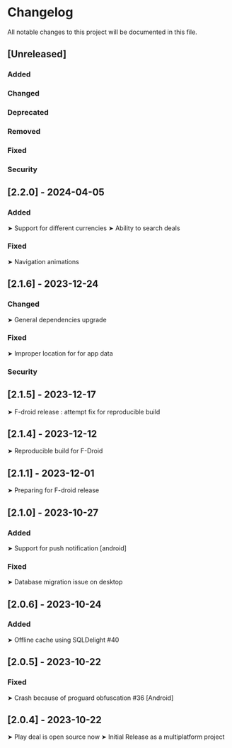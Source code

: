 # Changelog

All notable changes to this project will be documented in this file.

## [Unreleased]

### Added

### Changed

### Deprecated

### Removed

### Fixed

### Security

## [2.2.0] - 2024-04-05

### Added

➤ Support for different currencies
➤ Ability to search deals

### Fixed

➤ Navigation animations

## [2.1.6] - 2023-12-24

### Changed

➤ General dependencies upgrade

### Fixed

➤ Improper location for for app data

### Security

## [2.1.5] - 2023-12-17

➤ F-droid release : attempt fix for reproducible build

## [2.1.4] - 2023-12-12

➤ Reproducible build for F-Droid

## [2.1.1] - 2023-12-01

➤ Preparing for F-droid release

## [2.1.0] - 2023-10-27

### Added

➤ Support for push notification [android]

### Fixed

➤ Database migration issue on desktop

## [2.0.6] - 2023-10-24

### Added

➤ Offline cache using SQLDelight #40

## [2.0.5] - 2023-10-22

### Fixed

➤ Crash because of proguard obfuscation #36 [Android]

## [2.0.4] - 2023-10-22

➤ Play deal is open source now
➤ Initial Release as a multiplatform project
